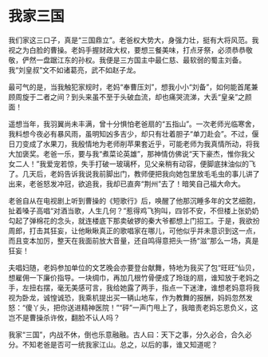 # 我家三国

我们家这三口子，真是“三国鼎立”。老爸权大势大，身强力壮，挺有大将风范。我视之为白脸的曹操。老妈手握财政大权，要想三餐美味，打点牙祭，必须恭恭敬敬，俨然一盘踞江东的孙权。我便是三方国主中最仁慈、最软弱的蜀主刘备。我“刘皇叔”文不如诸葛亮，武不如赵子龙。 

最可气的是，当我触犯家规时，老妈“奉曹压刘”，想我小小“刘备”，如何能首尾兼顾周旋于二者之间？到头来虽不至于头破血流，却也痛哭流涕，大丢“皇亲”之颜面！ 

遥想当年，我羽翼尚未丰满，曾十分惧怕老爸扇的“五指山”。一次老师光临寒舍，我料想今夜必有暴风雨，虽明知凶多吉少，却只有壮着胆子“单刀赴会”。不过，偃日刀变成了水果刀，我殷情地为老师削苹果套近乎，可能老师为我真情所动，将我大加褒奖。老爸一乐，要与我“煮菜论英雄”，那神情仿佛说“天下豪杰，惟你我父女二人！”我爱宠若惊，失手打破一玻璃杯，见父亲稍有动容，便脚底抹油似的飞了。几天后，老妈告诉我说我前脚出门，教师便把我向她包里放毛毛虫的事儿讲了出来，老爸怒发冲冠，欲追我，我却已直奔“荆州”去了！暗笑自己福大命大。 

老爸自从在电视剧上听到曹操的《短歌行》后，唤醒了他那沉睡多年的文艺细胞，扯着嗓子高唱“对酒当歌，人生几何？”惹得鸡飞狗叫，四邻不安，不但楼上张奶奶勾起了弹棉花的念头，就连楼底下那卖破锣的秦大爷都想上门招工。于是，我欲扮周郎，打击其狂妄，让他瞅瞅真正的歌唱家在哪儿，可他似乎并未意识到这一点，而且变本加厉，整天在我面前放大音量，还自鸣得意把头一扬“滋”那么一场，真是狂妄！ 

夫唱妇随，老妈参加单位的文艺晚会亦要登台献舞，特地为我买了包“旺旺”仙贝，想雇佣一下廉价指导。一块绸巾，再加几根竹骨便成了玲珑的扇，谁知放于老妈之手，左扭右摆，毫无美感可言，我给她露了两手，指点一下迷津，谁想老妈意将我视为卧龙，诚惶诚恐，我乘机提出买一辆山地车，作为教舞的报酬，妈妈忽然发怒：“傻丫头，把你送进精神医院！”“砰”一声门甩上了，我暗责老妈忘恩负义，这岂不是曹操杀许攸，翻脸不认人吗？ 

我家“三国”，内战不休，倒也乐意融融。古人曰：天下之事，分久必合，合久必分。不知老爸是否可一统我家江山。总之，以后的事，谁又知道呢？
 
